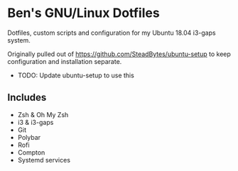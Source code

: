 # Ben's GNU/Linux Dotfiles

Dotfiles, custom scripts and configuration for my Ubuntu 18.04 i3-gaps system.

Originally pulled out of https://github.com/SteadBytes/ubuntu-setup to keep configuration and installation separate.

- TODO: Update ubuntu-setup to use this

## Includes

- Zsh & Oh My Zsh
- i3 & i3-gaps
- Git
- Polybar
- Rofi
- Compton
- Systemd services
